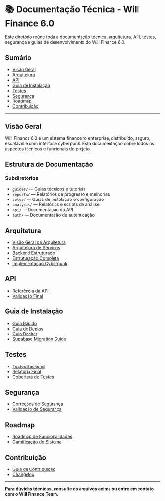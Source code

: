 
# 📚 Documentação Técnica - Will Finance 6.0

Este diretório reúne toda a documentação técnica, arquitetura, API, testes, segurança e guias de desenvolvimento do Will Finance 6.0.

## Sumário
- [Visão Geral](#visão-geral)
- [Arquitetura](#arquitetura)
- [API](#api)
- [Guia de Instalação](#guia-de-instalação)
- [Testes](#testes)
- [Segurança](#segurança)
- [Roadmap](#roadmap)
- [Contribuição](#contribuição)

---

## Visão Geral
Will Finance 6.0 é um sistema financeiro enterprise, distribuído, seguro, escalável e com interface cyberpunk. Esta documentação cobre todos os aspectos técnicos e funcionais do projeto.

## Estrutura de Documentação
### Subdiretórios
- `guides/` — Guias técnicos e tutoriais
- `reports/` — Relatórios de progresso e melhorias
- `setup/` — Guias de instalação e configuração
- `analysis/` — Relatórios e scripts de análise
- `api/` — Documentação da API
- `auth/` — Documentação de autenticação

## Arquitetura
- [Visão Geral da Arquitetura](ARCHITECTURE.md)
- [Arquitetura de Serviços](ARQUITETURA_SERVICOS.md)
- [Backend Estruturado](BACKEND_ESTRUTURADO.md)
- [Estruturação Completa](ESTRUTURAÇÃO_COMPLETA.md)
- [Implementação Cyberpunk](IMPLEMENTACAO_CYBERPUNK.md)

## API
- [Referência da API](api/api-reference.md)
- [Validação Final](VALIDACAO_FINAL.md)

## Guia de Instalação
- [Guia Rápido](setup/QUICK_START.md)
- [Guia de Deploy](DEPLOY.md)
- [Guia Docker](DOCKER.md)
- [Supabase Migration Guide](SUPABASE_MIGRATION_GUIDE.md)

## Testes
- [Testes Backend](TESTES_BACKEND.md)
- [Relatório Final](reports/RELATORIO_FINAL_COMPLETO.md)
- [Cobertura de Testes](reports/COBERTURA_TESTES.md)

## Segurança
- [Correções de Segurança](../CORREÇÕES_SEGURANÇA_COMPLETAS.md)
- [Validação de Segurança](../security-validation-summary.txt)

## Roadmap
- [Roadmap de Funcionalidades](ROADMAP_FUNCIONALIDADES.md)
- [Gamificação do Sistema](GAMIFICACAO_SISTEMA.md)

## Contribuição
- [Guia de Contribuição](CONTRIBUTING.md)
- [Changelog](CHANGELOG.md)

---
**Para dúvidas técnicas, consulte os arquivos acima ou entre em contato com o Will Finance Team.**

